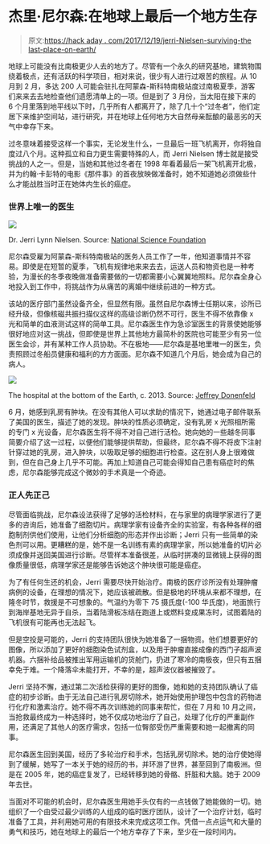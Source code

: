 # 杰里·尼尔森:在地球上最后一个地方生存

> 原文:[https://hack aday . com/2017/12/19/jerri-Nielsen-surviving-the last-place-on-earth/](https://hackaday.com/2017/12/19/jerri-nielsen-surviving-the-last-place-on-earth/)

地球上可能没有比南极更少人去的地方了。尽管有一个永久的研究基地，建筑物围绕着极点，还有活跃的科学项目，相对来说，很少有人进行过艰苦的旅程。从 10 月到 2 月，多达 200 人可能会驻扎在阿蒙森-斯科特南极站度过南极夏季，游客们来来去去地检查他们遗愿清单上的一项。但是到了 3 月份，当太阳在接下来的 6 个月里落到地平线以下时，几乎所有人都离开了，除了几十个“过冬者”，他们定居下来维护空间站，进行研究，并在地球上任何地方大自然母亲酝酿的最恶劣的天气中幸存下来。

过冬意味着接受这样一个事实，无论发生什么，一旦最后一班飞机离开，你将独自度过八个月。这种孤立和自力更生需要特殊的人，而 Jerri Nielsen 博士就是接受挑战的人之一。但是，当她和其他过冬者在 1998 年看着最后一架飞机离开北极，并为约翰·卡彭特的电影《那件事》的首夜放映做准备时，她不知道她必须做些什么才能战胜当时正在她体内生长的癌症。

### 世界上唯一的医生

[![](../Images/caa4817a59058e4ac1b683646db30e70.png)](https://hackaday.com/wp-content/uploads/2017/11/physician_jerri_nielsen_at_the_ceremonial_south_pole_marker.jpg)

Dr. Jerri Lynn Nielsen. Source: [National Science Foundation](https://www.nsf.gov/news/news_images.jsp?cntn_id=115075&org=NSF)

尼尔森受雇为阿蒙森-斯科特南极站的医务人员工作了一年，他知道事情并不容易。即使是在短暂的夏季，飞机有规律地来来去去，运送人员和物资也是一种考验，为漫长的冬季夜晚做准备需要做的一切都需要小心翼翼地照料。尼尔森全身心地投入到工作中，将挑战作为从痛苦的离婚中继续前进的一种方式。

该站的医疗部门虽然设备齐全，但显然有限。虽然自尼尔森博士任期以来，诊所已经升级，但像核磁共振扫描仪这样的高级诊断仍然不可行，医生不得不依靠像 x 光和简单的血液测试这样的简单工具。尼尔森医生作为急诊室医生的背景使她能够很好地应对这一挑战，但即使是世界上其他地方最简朴的医院也可能至少有另一位医生会诊，并有某种工作人员协助。不在极地——尼尔森是基地里唯一的医生，负责照顾过冬船员健康和福利的方方面面。尼尔森不知道几个月后，她会成为自己的病人。

[![](../Images/cb7d6b3a5bb5c0c876ed478770460293.png)](https://hackaday.com/wp-content/uploads/2017/11/clinic1.png)

The hospital at the bottom of the Earth, c. 2013\. Source: [Jeffrey Donenfeld](https://www.jeffreydonenfeld.com/blog/2013/02/the-south-pole-medical-clinic/)

6 月，她感到乳房有肿块。在没有其他人可以求助的情况下，她通过电子邮件联系了美国的医生，描述了她的发现。肿块的性质必须确定，没有乳房 x 光照相所需的专门 x 光设备，尼尔森医生将不得不对自己进行活检。她向她的一些越冬同事简要介绍了这一过程，以便他们能够提供帮助，但最终，尼尔森不得不将皮下注射针穿过她的乳房，进入肿块，以吸取足够的细胞进行检查。这在别人身上很难做到，但在自己身上几乎不可能。再加上知道自己可能会得知自己患有癌症时的焦虑，尼尔森能够完成这个微妙的手术真是一个奇迹。

### 正人先正己

尽管面临挑战，尼尔森设法获得了足够的活检材料，在与家里的病理学家进行了更多的咨询后，她准备了细胞切片。病理学家有设备齐全的实验室，有各种各样的细胞制剂供他们使用，让他们分析细胞的形态并作出诊断；Jerri 只有一些简单的染色剂可以用。更糟糕的是，她不是一名训练有素的病理学家，所以她准备的切片必须成像并送回美国进行诊断。尽管样本准备很差，从临时拼凑的显微镜上获得的图像质量很低，病理学家还是能够告诉她这个肿块很可能是癌症。

为了有任何生还的机会，Jerri 需要尽快开始治疗。南极的医疗诊所没有处理肿瘤病例的设备，在理想的情况下，她应该被疏散。但是极地的环境从来都不理想，在隆冬时节，救援是不可想象的。气温约为零下 75 摄氏度(-100 华氏度)，地面旅行到海岸基地无异于自杀，当着陆滑板冻结在跑道上或燃料变成果冻时，试图着陆的飞机很有可能再也无法起飞。

但是空投是可能的，Jerri 的支持团队很快为她准备了一捆物资。他们想要更好的图像，所以添加了更好的细胞染色试剂盒，以及用于肿瘤直接成像的西门子超声波机器。六捆补给品被推出军用运输机的货舱门，扔进了寒冷的南极夜，但只有五捆幸免于难。一个降落伞未能打开，不幸的是，超声波仪器被摧毁了。

Jerri 坚持不懈，通过第二次活检获得的更好的图像，她和她的支持团队确认了癌症的初步诊断。由于无法自己进行乳房切除术，她开始使用护理包中包含的药物进行化疗和激素治疗。她不得不再次训练她的同事来帮忙，但在 7 月和 10 月之间，当抢救最终成为一种选择时，她不仅成功地治疗了自己，处理了化疗的严重副作用，还满足了其他人的医疗需求，包括一位臀部受伤严重需要和她一起撤离的同事。

尼尔森医生回到美国，经历了多轮治疗和手术，包括乳房切除术。她的治疗使她得到了缓解，她写了一本关于她的经历的书，并环游了世界，甚至回到了南极洲。但是在 2005 年，她的癌症复发了，已经转移到她的骨骼、肝脏和大脑。她于 2009 年去世。

当面对不可能的机会时，尼尔森医生用她手头仅有的一点钱做了她能做的一切。她组织了一个由受过最少训练的人组成的临时医疗团队，设计了一个治疗计划，临时准备了工具，并利用她可用的有限技术来完成这项工作。凭借一点点运气和大量的勇气和技巧，她在地球上的最后一个地方幸存了下来，至少在一段时间内。